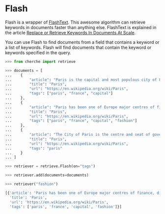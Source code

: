 # Flash

Flash is a wrapper of [FlashText](https://github.com/vi3k6i5/flashtext). This awesome algorithm can
retrieve keywords in documents faster than anything else. FlashText is explained in the article
[Replace or Retrieve Keywords In Documents At Scale](https://arxiv.org/pdf/1711.00046.pdf).

You can use Flash to find documents from a field that contains a keyword or a list of keywords.
Flash will find documents that contain the keyword or keywords specified in the query.

```python
>>> from cherche import retrieve

>>> documents = [
...    {
...        "article": "Paris is the capital and most populous city of France",
...        "title": "Paris",
...        "url": "https://en.wikipedia.org/wiki/Paris",
...        "tags": ["paris", "france", "capital"]
...    },
...    {
...        "article": "Paris has been one of Europe major centres of finance, diplomacy , commerce , fashion , gastronomy , science , and arts.",
...        "title": "Paris",
...        "url": "https://en.wikipedia.org/wiki/Paris",
...        "tags": ["paris", "france", "capital", "fashion"]
...    },
...    {
...        "article": "The City of Paris is the centre and seat of government of the region and province of Île-de-France .",
...        "title": "Paris",
...        "url": "https://en.wikipedia.org/wiki/Paris",
...        "tags": "paris"
...    }
... ]

>>> retriever = retrieve.Flash(on="tags")

>>> retriever.add(documents=documents)

>>> retriever("fashion")
```

```python
[{'article': 'Paris has been one of Europe major centres of finance, diplomacy , commerce , fashion , gastronomy , science , and arts.',
  'title': 'Paris',
  'url': 'https://en.wikipedia.org/wiki/Paris',
  'tags': ['paris', 'france', 'capital', 'fashion']}]
```
